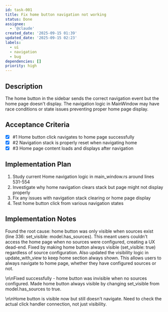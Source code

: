 ```yaml
---
id: task-001
title: Fix home button navigation not working
status: Done
assignee:
  - '@claude'
created_date: '2025-09-15 01:39'
updated_date: '2025-09-15 02:23'
labels:
  - ui
  - navigation
  - bug
dependencies: []
priority: high
---
```


## Description

The home button in the sidebar sends the correct navigation event but the home page doesn't display. The navigation logic in MainWindow may have race conditions or state issues preventing proper home page display.

## Acceptance Criteria
<!-- AC:BEGIN -->
- [x] #1 Home button click navigates to home page successfully
- [x] #2 Navigation stack is properly reset when navigating home
- [x] #3 Home page content loads and displays after navigation
<!-- AC:END -->


## Implementation Plan

1. Study current Home navigation logic in main_window.rs around lines 531-554
2. Investigate why home navigation clears stack but page might not display properly
3. Fix any issues with navigation stack clearing or home page display
4. Test home button click from various navigation states


## Implementation Notes

Found the root cause: home button was only visible when sources exist (line 336: set_visible: model.has_sources). This meant users couldn't access the home page when no sources were configured, creating a UX dead-end. Fixed by making home button always visible (set_visible: true) regardless of source configuration. Also updated the visibility logic in update_with_view to keep home section always shown. This allows users to always navigate to home page, whether they have configured sources or not.

\n\nFixed successfully - home button was invisible when no sources configured. Made home button always visible by changing set_visible from model.has_sources to true.

\n\nHome button is visible now but still doesn't navigate. Need to check the actual click handler connection, not just visibility.
